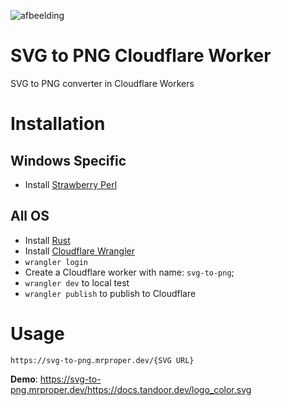 ![afbeelding](https://user-images.githubusercontent.com/33700526/207815865-9b471652-5723-4d35-8847-dce0fb9701eb.png)

# SVG to PNG Cloudflare Worker

SVG to PNG converter in Cloudflare Workers

# Installation

## Windows Specific
- Install [Strawberry Perl](https://strawberryperl.com/)

## All OS
- Install [Rust](https://www.rust-lang.org/tools/install)
- Install [Cloudflare Wrangler](https://developers.cloudflare.com/workers/cli-wrangler/install-update)
- `wrangler login`
- Create a Cloudflare worker with name: `svg-to-png`;
- `wrangler dev` to local test
- `wrangler publish` to publish to Cloudflare

# Usage

`https://svg-to-png.mrproper.dev/{SVG URL}`

**Demo**: https://svg-to-png.mrproper.dev/https://docs.tandoor.dev/logo_color.svg
